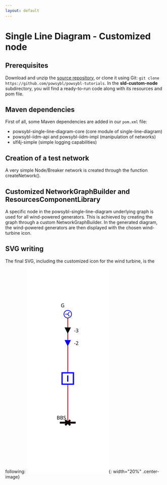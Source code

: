 ```yaml
---
layout: default
---
```


# Single Line Diagram - Customized node

## Prerequisites

Download and unzip the [source repository](https://github.com/powsybl/powsybl-tutorials), or clone it using Git: `git clone https://github.com/powsybl/powsybl-tutorials`.
In the __sld-custom-node__ subdirectory, you will find a ready-to-run code along with its resources and pom file.

## Maven dependencies

First of all, some Maven dependencies are added in our `pom.xml` file:

* powsybl-single-line-diagram-core (core module of single-line-diagram)
* powsybl-iidm-api and powsybl-iidm-impl (manipulation of networks)
* slf4j-simple (simple logging capabilities)

## Creation of a test network

A very simple Node/Breaker network is created through the function createNetwork().

## Customized NetworkGraphBuilder and ResourcesComponentLibrary

A specific node in the powsybl-single-line-diagram underlying graph is used for all wind-powered generators. This is achieved by creating the graph through a custom NetworkGraphBuilder.
In the generated diagram, the wind-powered generators are then displayed with the chosen wind-turbine icon.

## SVG writing

The final SVG, including the customized icon for the wind turbine, is the following:
![final_svg](img/sld.svg){: width="20%" .center-image}



